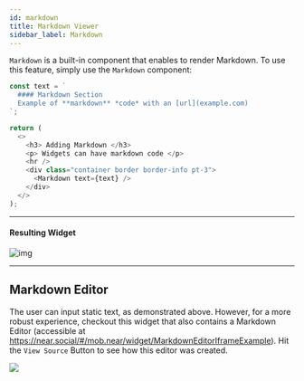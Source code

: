 ```yaml
---
id: markdown
title: Markdown Viewer
sidebar_label: Markdown
---
```


`Markdown` is a built-in component that enables to render Markdown. To use this feature, simply use the `Markdown` component:

```ts
const text = `
  #### Markdown Section
  Example of **markdown** *code* with an [url](example.com)
`;

return (
  <>
    <h3> Adding Markdown </h3>
    <p> Widgets can have markdown code </p>
    <hr />
    <div class="container border border-info pt-3">
      <Markdown text={text} />
    </div>
  </>
);
```

<hr class="subsection" />

#### Resulting Widget
![img](@site/static/docs/widget-markdown.png)


---

## Markdown Editor
<!-- TODO: Create a widget -->
The user can input static text, as demonstrated above. However, for a more robust experience, checkout this widget that also contains a Markdown Editor (accessible at https://near.social/#/mob.near/widget/MarkdownEditorIframeExample). Hit the `View Source` Button to see how this editor was created.

![](https://i.imgur.com/XJO8tEz.png)
